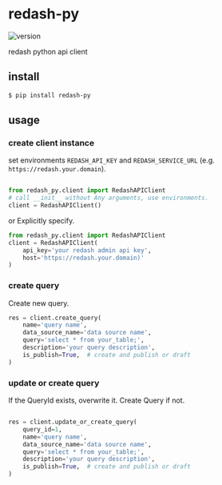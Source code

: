 # redash-py
![version](https://img.shields.io/pypi/v/redash-py) 

redash python api client


## install

```bash
$ pip install redash-py
```

## usage

### create client instance
set environments `REDASH_API_KEY` and `REDASH_SERVICE_URL` (e.g. `https://redash.your.domain`).

```python

from redash_py.client import RedashAPIClient
# call __init__ without Any arguments, use environments.
client = RedashAPIClient()

```

or Explicitly specify.

```python
from redash_py.client import RedashAPIClient
client = RedashAPIClient(
    api_key='your redash admin api key',
    host='https://redash.your.domain)' 
)
```

### create query

Create new query.

```python
res = client.create_query(
    name='query name',
    data_source_name='data source name',
    query='select * from your_table;',
    description='your query description',
    is_publish=True,  # create and publish or draft
)
```

### update or create query

If the QueryId exists, overwrite it. Create Query if not.

```python

res = client.update_or_create_query(
    query_id=1,
    name='query name',
    data_source_name='data source name',
    query='select * from your_table;',
    description='your query description',
    is_publish=True,  # create and publish or draft
)
```
